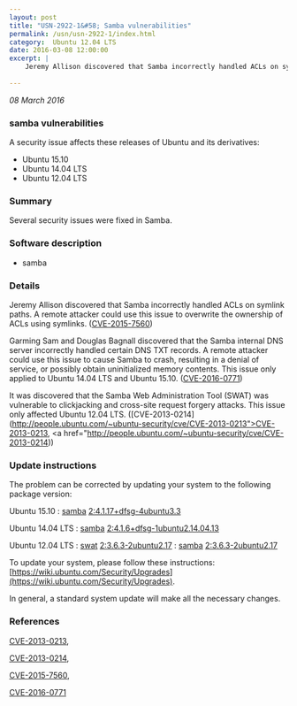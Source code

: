 ```yaml
---
layout: post
title: "USN-2922-1&#58; Samba vulnerabilities"
permalink: /usn/usn-2922-1/index.html
category:  Ubuntu 12.04 LTS
date: 2016-03-08 12:00:00
excerpt: |
    Jeremy Allison discovered that Samba incorrectly handled ACLs on symlink paths. A remote attacker could use this issue to overwrite the ownership of ACLs using symlinks. ([CVE-2015-7560](http://people.ubuntu.com/~ubuntu-security/cve/CVE-2015-7560))
    
--- 
```

 
 

*08 March 2016*

### samba vulnerabilities

A security issue affects these releases of Ubuntu and its derivatives:

* Ubuntu 15.10
* Ubuntu 14.04 LTS
* Ubuntu 12.04 LTS

### Summary

Several security issues were fixed in Samba. 

### Software description

* samba 

### Details

Jeremy Allison discovered that Samba incorrectly handled ACLs on symlink paths. A remote attacker could use this issue to overwrite the ownership of ACLs using symlinks. ([CVE-2015-7560](http://people.ubuntu.com/~ubuntu-security/cve/CVE-2015-7560))

Garming Sam and Douglas Bagnall discovered that the Samba internal DNS server incorrectly handled certain DNS TXT records. A remote attacker could use this issue to cause Samba to crash, resulting in a denial of service, or possibly obtain uninitialized memory contents. This issue only applied to Ubuntu 14.04 LTS and Ubuntu 15.10. ([CVE-2016-0771](http://people.ubuntu.com/~ubuntu-security/cve/CVE-2016-0771))

It was discovered that the Samba Web Administration Tool (SWAT) was vulnerable to clickjacking and cross-site request forgery attacks. This issue only affected Ubuntu 12.04 LTS. ([CVE-2013-0214](http://people.ubuntu.com/~ubuntu-security/cve/CVE-2013-0213">CVE-2013-0213</a>, <a href="http://people.ubuntu.com/~ubuntu-security/cve/CVE-2013-0214)) 

### Update instructions

The problem can be corrected by updating your system to the following package version:

Ubuntu 15.10
 : [samba](https://launchpad.net/ubuntu/+source/samba) <span> [2:4.1.17+dfsg-4ubuntu3.3](https://launchpad.net/ubuntu/+source/samba/2:4.1.17+dfsg-4ubuntu3.3) </span> 

Ubuntu 14.04 LTS
 : [samba](https://launchpad.net/ubuntu/+source/samba) <span> [2:4.1.6+dfsg-1ubuntu2.14.04.13](https://launchpad.net/ubuntu/+source/samba/2:4.1.6+dfsg-1ubuntu2.14.04.13) </span> 

Ubuntu 12.04 LTS
 : [swat](https://launchpad.net/ubuntu/+source/samba) <span> [2:3.6.3-2ubuntu2.17](https://launchpad.net/ubuntu/+source/samba/2:3.6.3-2ubuntu2.17) </span> 
 : [samba](https://launchpad.net/ubuntu/+source/samba) <span> [2:3.6.3-2ubuntu2.17](https://launchpad.net/ubuntu/+source/samba/2:3.6.3-2ubuntu2.17) </span> 

To update your system, please follow these instructions: [https://wiki.ubuntu.com/Security/Upgrades](https://wiki.ubuntu.com/Security/Upgrades).

In general, a standard system update will make all the necessary changes. 

### References

 
 [CVE-2013-0213](http://people.ubuntu.com/~ubuntu-security/cve/CVE-2013-0213), 

 [CVE-2013-0214](http://people.ubuntu.com/~ubuntu-security/cve/CVE-2013-0214), 

 [CVE-2015-7560](http://people.ubuntu.com/~ubuntu-security/cve/CVE-2015-7560), 

 [CVE-2016-0771](http://people.ubuntu.com/~ubuntu-security/cve/CVE-2016-0771)
 

